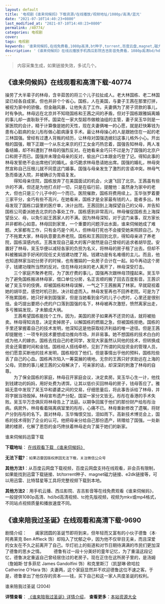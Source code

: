 ```yaml
---
layout: default
title: '电视剧《谁来伺候妈》下载资源/在线播放/视频地址/1080p/高清/蓝光'
date: "2021-07-10T14:40:23+0800"
last_modified_at: "2021-07-10T14:40:23+0800"
permalink: /40774/
categories: 电视剧
cover:
tags: 电视剧
keywords: '谁来伺候妈,在线免费看,1080p高清,bt种子,torrent,百度云盘,magnet,磁力链,迅雷下载资源'
description: '《谁来伺候妈》在线云播放手机西瓜影院吉吉影音免费看，1080p高清bd/hd未删减完整版和tc抢先枪版，mkv/mp4格式，附带bt/torrent种子、magnet/磁力链、百度云盘、网盘资源迅雷下载链接'
---
```


>内容采集生成，如果链接失效，多试几个。


## 《谁来伺候妈》在线观看和高清下载-40774

操劳了大半辈子的林母，含辛茹苦的将三个儿子拉扯成人。老大林国栋、老二林国梁已经各自成家。但也并非个个省心。国栋，人在美国，与妻子王茜在那里打拼，被视为家中的骄傲。但金融风暴，让他失去了工作。夫妻俩为了房子贷款的事儿，时有争执。林母远在北京并不知晓国栋和王茜之间的矛盾，但对于国栋跟雅娟离婚的事儿却一直耿耿于怀。国梁在一家大型超市做粮油组的主管，妻子吴玉华则是一家医院的会计，精于计算像是她的天性，现在夫妻俩唯一的心愿，就是赶快筹钱为患有心脏病的女儿彤彤做心脏病康复手术。最让林母操心的人是跟她住在一起的老三林国强。曾经有过遭人背叛的经历，让林母对国强选媳妇这事儿格外小心。开出租的国强，眼下正跟一个从东北来京的打工女金巧热恋着，国强告知林母，两人准备结婚，却不料遭到了林母的强烈反对。在她看来金巧只不过是为了国强的北京户口和房子而已。国强并未理会母亲的反对，偷出户口本跟金巧登了记。得知此事的林母发誓绝不会出席他们的婚礼。金巧跪求林母恳请她出席。国强的婚礼，林母突然宣称自己压根儿就不同意这门婚事。国强与母亲发生了激烈的言语冲突。林母气急而昏迷入院，并被确诊为胃癌复发。<br />　　得知母亲住院，国栋放弃了在美国面试的机会，火速飞回了北京。王茜虽有些许的不满，但还是为他打点好一切，只是在临行前，提醒他：虽然身为家中的老大，但也只是三个儿子中的一个而已。医院催款，国栋将费用续上。玉华张罗着要三家平分，金巧有些不高兴，在她看来，国栋才是全家最有钱的人，能者多出。林母发现了国栋口袋里的医疗单，决计出院。王茜回到上海探望自己的父母，并告知国栋公司委派她去北京的办事处工作，国栋感到非常高兴。林母催促国栋去上海探望岳父、母，以免引起王茜家人的不满。因为林母深知，对于这门亲事，双方家长并非都称心如意。林母回到家里，一个重要的问题浮出水面，谁来伺候她成了难题。大家都有工作，只有金巧是个闲人，但林母打死也不会接受她来照顾自己。为了不拖累大家，林母执意要去养老院。国栋和王茜回到北京，得知母亲进了养老院，国栋深感内疚。王茜发现自己最大的客户居然是自己曾经的追求者胡毕昆。安置好了林母，吴玉华便以减轻各家的负担为名义，将林母的房子租了出去。但却不料被雅娟游手好闲的现任丈夫钱建功搅了局。钱建功是有名难缠的主儿。而且，他也知道林家当初分房子的时候，也有雅娟的一处房子合计在一起。如今再动这个房子，钱建功理所当然的反对。住在林母对床的老人离开了，林母深受打击。<br />　　三个家庭齐聚养老院，为了医疗费的事儿，国强再次跟林母顶撞起来。吴玉华为了避免国栋搬进林母家，借口单位分房，名正言顺的搬了回去百度影音。王茜识破了吴玉华的伎俩，却被国栋和林母误解，一气之下王茜搬离了林家。早就窥视着她的胡毕昆，感觉时机已到，决计趁虚而入。林母发誓再也不回养老院。可是为了不拖累国栋，她只好来到国强家，但是当她看到金巧的儿子小虎时，心里还是很别扭。金巧提出要把小虎的户口落到国强的名下，林母被再次激怒，愤然离家出走，多亏雅娟发现，才未酿成大祸。<br />　　王茜希望国栋能找个工作。因为，美国的房子如果再不还贷的话，就将被拍卖。林母得知消息，决定卖掉房子，以解国栋的燃眉之急，但被国栋拒绝。国栋的手里还掌握着自己的技术发明，他深知这是他获取经济利益的唯一途径。但是王茜却提醒他：一项专利技术要想成功推向市场，并非易事。她不想国栋的技术白白的成为他人的嫁衣。国栋去找自己的老同学，发现大家虽然认同他的技术，但转换成资金还需要时间和金钱。国栋经人搭线牵桥，见到了所谓的风投资金的管理人员，他们愿意买断他的技术发明，国栋相信了他们。但是事情出乎他的预料，国栋险些丢了自己的心血。国栋再次陷入一筹莫展的境地。无奈的王茜只好求助远在上海的父母。贷款的事儿被王茜的父母解决了，可亲家的话，却深深的刺激了林母的自尊。<br />　　为了保全国栋的家庭，林母召开家庭会议，决定卖房。吴玉华心生一计，他找到钱建功的妈妈，用好处费为诱饵，让其以低价买回林母的房子，钱母答应了。雅娟无意中发现了吴玉华和婆婆之间的交易，仔细思量后，将此事告诉给了林母，并将字据当场毁掉。林母宣布遗产分配，国梁一家分文皆无。彤彤在香港的手术失败。吴玉华万念俱灰将林母告上了法庭。以期争回属于他们的那份财产给彤彤治病。病房外，林母看着隔离病室里的彤彤，心痛不已。林母重新修改了遗嘱，将财产分到彤彤的名下。面对林母，玉华悔恨交加，泪如雨下。高新技术博览会上，国栋的技术得到了企业的认可。他把母亲分给自己那份遗产，转赠给了国强。一处新建的楼房，化解了恩怨的金巧搀扶着林母走向了属于她们的新家。


谁来伺候妈迅雷下载

**下载地址**： [在线观看下载 《谁来伺候妈》](https://www.993dy.com//vod-detail-id-11556.html) 


**无法下载?**：`如果迅雷因版权原因无法下载，关注微信公众号 `

**其他方法1**：从百度云网盘下载视频，百度云网盘支持在线观看，非会员有限制，如果能找到迅雷下载链接、bt/torrent种子、magnet磁力链接、e2dk链接等，可以用迅雷、比特彗星等工具将完整视频下载到本地。

**其他方法2**：用手机云播、西瓜影院、吉吉影音等在线免费观看《谁来伺候妈》，一般提供1080p高清、hd/bd高清视频、tc抢先版视频，视频为mkv或mp4格式，不同站点视频质量和播放速度不同。


## 《谁来陪我过圣诞》在线观看和高清下载-9690

剧情介绍：　　阖家团圆的圣诞节即将到来，但年轻而又富有的小伙子德鲁（本·阿弗莱克 Ben Affleck 饰）却陷入了忧郁之中，因为他不仅举目无亲，而且深爱的女友在不久之前离开了自己。华灯初上的街道和对节日期待满满的市民们更加深了德鲁的思乡之情。 　　德鲁有过一段十分美好的童年记忆，为了重温这段记忆，德鲁决定重返自己曾经居住过的老房子。现在正住在这所房子里的，是汤姆（詹姆斯·甘多菲尼 James Gandolfini 饰）和克里斯汀（凯瑟琳·欧哈拉 Catherine O'Hara 饰）夫妻两，这个家庭显然并不欢迎德鲁这位不速之客。于是，德鲁拿出了他仅存的资本——钱，买下自己和这一家人共度圣诞的权利。


谁来陪我过圣诞 (2004)

**详情查看**： [《谁来陪我过圣诞》详情介绍](/movie/9690/)， **查看更多**：[本站资源大全](/movie/t/all/)

